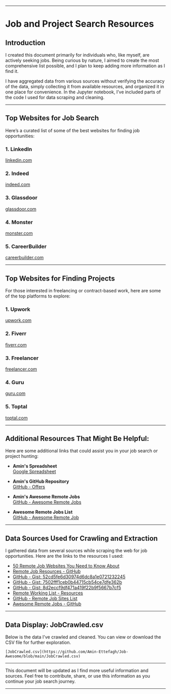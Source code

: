 
---

# Job and Project Search Resources

## Introduction

I created this document primarily for individuals who, like myself, are actively seeking jobs. Being curious by nature, I aimed to create the most comprehensive list possible, and I plan to keep adding more information as I find it. 

I have aggregated data from various sources without verifying the accuracy of the data, simply collecting it from available resources, and organized it in one place for convenience. In the Jupyter notebook, I’ve included parts of the code I used for data scraping and cleaning.

---

## Top Websites for Job Search

Here’s a curated list of some of the best websites for finding job opportunities:

### 1. **LinkedIn**  
[linkedin.com](https://www.linkedin.com)

### 2. **Indeed**  
[indeed.com](https://www.indeed.com)

### 3. **Glassdoor**  
[glassdoor.com](https://www.glassdoor.com)

### 4. **Monster**  
[monster.com](https://www.monster.com)

### 5. **CareerBuilder**  
[careerbuilder.com](https://www.careerbuilder.com)

---

## Top Websites for Finding Projects

For those interested in freelancing or contract-based work, here are some of the top platforms to explore:

### 1. **Upwork**  
[upwork.com](https://www.upwork.com)

### 2. **Fiverr**  
[fiverr.com](https://www.fiverr.com)

### 3. **Freelancer**  
[freelancer.com](https://www.freelancer.com)

### 4. **Guru**  
[guru.com](https://www.guru.com)

### 5. **Toptal**  
[toptal.com](https://www.toptal.com)

---

## Additional Resources That Might Be Helpful:

Here are some additional links that could assist you in your job search or project hunting:

- **Amin's Spreadsheet**  
  [Google Spreadsheet](https://docs.google.com/spreadsheets/d/1TLJSlNxCbwRNxy14Toe1PYwbCTY7h0CNHeer9J0VRzE/edit?gid=1279011369#gid=1279011369)

- **Amin's GitHub Repository**  
  [GitHub - Offers](https://github.com/getmanfred/offers/wiki)

- **Amin's Awesome Remote Jobs**  
  [GitHub - Awesome Remote Jobs](https://github.com/letavocado/awesome-remote-jobs?tab=readme-ov-file)

- **Awesome Remote Jobs List**  
  [GitHub - Awesome Remote Job](https://github.com/lukasz-madon/awesome-remote-job?tab=readme-ov-file#job-boards)

---

## Data Sources Used for Crawling and Extraction

I gathered data from several sources while scraping the web for job opportunities. Here are the links to the resources I used:

- [50 Remote Job Websites You Need to Know About](https://dev.to/elliot_brenya/50-remote-job-websites-you-need-to-know-about-g34)
- [Remote Job Resources - GitHub](https://github.com/remoteintech/remote-jobs)
- [GitHub - Gist: 52cd5fe6d30974d6dc8a1e0721232245](https://gist.github.com/EngruugbeJimmy/52cd5fe6d30974d6dc8a1e0721232245)
- [GitHub - Gist: 7502fff1ceb0b44715cb54ce7dfe362b](https://gist.github.com/sammy-code98/7502fff1ceb0b44715cb54ce7dfe362b)
- [GitHub - Gist: 8d2eccf9df471a419f22b9f5667b7cf5](https://gist.github.com/inefable/8d2eccf9df471a419f22b9f5667b7cf5)
- [Remote Working List - Resources](https://github.com/georgemandis/remote-working-list/blob/main/remote-working-resources.csv)
- [GitHub - Remote Job Sites List](https://github.com/TheAjinkya/remote-job-sites?tab=readme-ov-file)
- [Awesome Remote Jobs - GitHub](https://github.com/lukasz-madon/awesome-remote-job?tab=readme-ov-file#job-boards)

---

## Data Display: JobCrawled.csv

Below is the data I've crawled and cleaned. You can view or download the CSV file for further exploration.

```
[JobCrawled.csv](https://github.com/Amin-Ettefagh/Job-Awesome/blob/main/JobCrawled.csv)
```

---

This document will be updated as I find more useful information and sources. Feel free to contribute, share, or use this information as you continue your job search journey.

---


